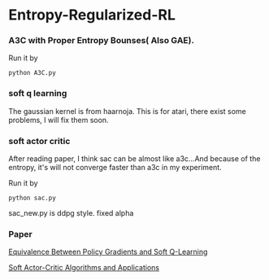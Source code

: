 # Entropy-Regularized-RL

### A3C with Proper Entropy Bounses( Also GAE).

Run it by 
```
python A3C.py
```
### soft q learning

The gaussian kernel is from haarnoja. This is for atari, there exist some problems, I will fix them soon.

### soft actor critic

After reading paper, I think sac can be almost like a3c...And because of the entropy, it's will not converge faster than a3c in my experiment.

Run it by
```
python sac.py
```

sac_new.py is ddpg style. fixed alpha

### Paper 

[Equivalence Between Policy Gradients and Soft Q-Learning](https://arxiv.org/abs/1704.06440)

[Soft Actor-Critic Algorithms and Applications](https://arxiv.org/abs/1812.05905)
